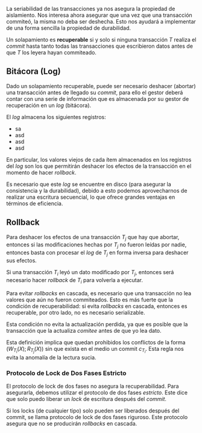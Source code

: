 La seriabilidad de las transacciones ya nos asegura la propiedad de aislamiento. Nos interesa ahora asegurar que una vez que una transacción commiteó, la misma no deba ser deshecha. Esto nos ayudará a implementar de una forma sencilla la propiedad de durabilidad.

Un solapamiento es **recuperable** si y solo si ninguna transacción $T$ realiza el *commit* hasta tanto todas las transacciones que escribieron datos antes de que $T$ los leyera hayan commiteado.

## Bitácora (Log)

Dado un solapamiento recuperable, puede ser necesario deshacer (abortar) una transacción antes de llegado su *commit*, para ello el gestor deberá contar con una serie de información que es almacenada por su gestor de recuperación en un *log* (bitácora).

El *log* almacena los siguientes registros:

- sa
- asd
- asd
- asd

En particular, los valores viejos de cada ítem almacenados en los registros del *log* son los que permitirán deshacer los efectos de la transacción en el momento de hacer *rollback*.

Es necesario que este *log* se encuentre en disco (para asegurar la consistencia y la durabilidad), debido a esto podemos aprovecharnos de realizar una escritura secuencial, lo que ofrece grandes ventajas en términos de eficiencia.

## Rollback

Para deshacer los efectos de una transacción $T_j$ que hay que abortar, entonces si las modificaciones hechas por $T_j$ no fueron leídas por nadie, entonces basta con procesar el *log* de $T_j$ en forma inversa para deshacer sus efectos.

Si una transacción $T_i$ leyó un dato modificado por $T_j$, entonces será necesario hacer *rollback* de $T_i$ para volverla a ejecutar.

Para evitar *rollbacks* en cascada, es necesario que una transacción no lea valores que aún no fueron commiteados. Esto es más fuerte que la condición de recuperabilidad: si evita *rollbacks* en cascada, entonces es recuperable, por otro lado, no es necesario serializable.

Esta condición no evita la actualización perdida, ya que es posible que la transacción que la actualiza *comitee* antes de que yo lea dato.

Esta definición implica que quedan prohibidos los conflictos de la forma $(W_{T_i}(X); R_{T_j}(X))$ sin que exista en el medio un commit $c_{T_i}$. Esta regla nos evita la anomalía de la lectura sucia.

### Protocolo de Lock de Dos Fases Estricto

El protocolo de lock de dos fases no asegura la recuperabilidad. Para asegurarla, debemos utilizar el protocolo de dos fases *estricto*. Este dice que solo puedo liberar un *lock* de escritura después del *commit*.

Si los locks (de cualquier tipo) solo pueden ser liberados después del commit, se llama protocolo de lock de dos fases riguroso. Este protocolo asegura que no se producirán *rollbacks* en cascada.
